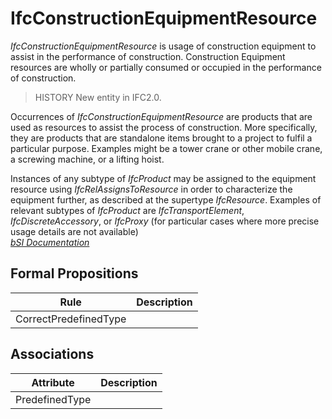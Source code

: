 IfcConstructionEquipmentResource
================================
_IfcConstructionEquipmentResource_ is usage of construction equipment to
assist in the performance of construction. Construction Equipment resources
are wholly or partially consumed or occupied in the performance of
construction.  
  
> HISTORY  New entity in IFC2.0.  
  
Occurrences of _IfcConstructionEquipmentResource_ are products that are used
as resources to assist the process of construction. More specifically, they
are products that are standalone items brought to a project to fulfil a
particular purpose. Examples might be a tower crane or other mobile crane, a
screwing machine, or a lifting hoist.  
  
Instances of any subtype of _IfcProduct_ may be assigned to the equipment
resource using _IfcRelAssignsToResource_ in order to characterize the
equipment further, as described at the supertype _IfcResource_. Examples of
relevant subtypes of _IfcProduct_ are _IfcTransportElement_,
_IfcDiscreteAccessory_, or _IfcProxy_ (for particular cases where more precise
usage details are not available)  
[ _bSI
Documentation_](https://standards.buildingsmart.org/IFC/DEV/IFC4_2/FINAL/HTML/schema/ifcconstructionmgmtdomain/lexical/ifcconstructionequipmentresource.htm)


Formal Propositions
-------------------
| Rule                  | Description   |
|-----------------------|---------------|
| CorrectPredefinedType |               |

Associations
------------
| Attribute      | Description   |
|----------------|---------------|
| PredefinedType |               |

